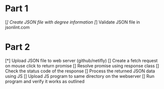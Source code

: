 # Part 1
[*] Create JSON file with degree information
[*] Validate JSON file in jsonlint.com
# Part 2
[*] Upload JSON file to web server (github/netifly)
[] Create a fetch request on mouse click to return promise
[] Resolve promise using response class
[] Check the status code of the response
[] Process the returned JSON data using JS
[] Upload JS program to same directory on the webserver
[] Run program and verify it works as outlined


